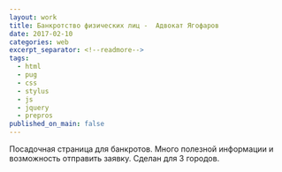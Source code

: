 ```yaml
---
layout: work
title: Банкротство физических лиц -  Адвокат Ягофаров
date: 2017-02-10
categories: web
excerpt_separator: <!--readmore-->
tags:
  - html
  - pug
  - css
  - stylus
  - js
  - jquery
  - prepros
published_on_main: false
---
```

Посадочная страница для банкротов. Много полезной информации и возможность отправить заявку. Сделан для 3 городов.
